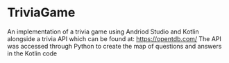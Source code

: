 # TriviaGame
An implementation of a trivia game using Andriod Studio and Kotlin alongside a trivia API which can be found at: https://opentdb.com/
The API was accessed through Python to create the map of questions and answers in the Kotlin code
